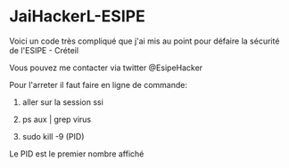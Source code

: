 # JaiHackerL-ESIPE
Voici un code très compliqué que j'ai mis au point pour défaire la sécurité de l'ESIPE - Créteil 

Vous pouvez me contacter via twitter
@EsipeHacker



Pour l'arreter il faut faire en ligne de commande:
1) aller sur la session ssi

2) ps aux | grep virus

3) sudo kill -9 (PID)

Le PID est le premier nombre affiché
